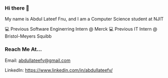 ### Hi there 👋

<!--
**abdullateefv/abdullateefv** is a ✨ _special_ ✨ repository because its `README.md` (this file) appears on your GitHub profile.

Here are some ideas to get you started:

- 🔭 I’m currently working on ...
- 🌱 I’m currently learning ...
- 👯 I’m looking to collaborate on ...
- 🤔 I’m looking for help with ...
- 💬 Ask me about ...
- 📫 How to reach me: ...
- 😄 Pronouns: ...
- ⚡ Fun fact: ...
-->

My name is Abdul Lateef Fnu, and I am a Computer Science student at NJIT

💻 Previous Software Enginerring Intern @ Merck
💻 Previous IT Intern @ Bristol-Meyers Squibb

### Reach Me At...
Email: abdullateefv@gmail.com

LinkedIn: https://www.linkedin.com/in/abdullateefv/
